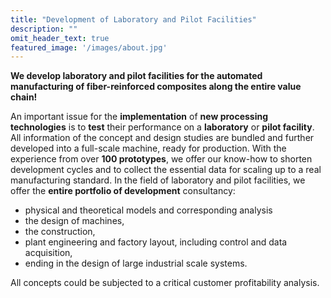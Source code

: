 ```yaml
---
title: "Development of Laboratory and Pilot Facilities"
description: ""
omit_header_text: true
featured_image: '/images/about.jpg'
---
```

**We develop laboratory and pilot facilities for the automated manufacturing of fiber-reinforced composites along the entire value chain!**

An important issue for the **implementation** of **new processing technologies** is to **test** their performance on a **laboratory** or **pilot facility**. All information of the concept and design studies are bundled and further developed into a full-scale machine, ready for production. With the experience from over **100 prototypes**, we offer our know-how to shorten development cycles and to collect the essential data for scaling up to a real manufacturing standard.
In the field of laboratory and pilot facilities, we offer the **entire portfolio of development** consultancy:

* physical and theoretical models and corresponding analysis
* the design of machines,
* the construction,
* plant engineering and factory layout, including control and data acquisition,
* ending in the design of large industrial scale systems.  

All concepts could be subjected to a critical customer profitability analysis.